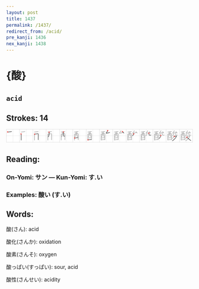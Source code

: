 ```yaml
---
layout: post
title: 1437
permalink: /1437/
redirect_from: /acid/
pre_kanji: 1436
nex_kanji: 1438
---
```


# {酸}

## `acid`

## Strokes: 14

<div class="stroke"><img src="../images/E985B8.png" /></div>

## Reading:

### On-Yomi: サン &mdash; Kun-Yomi: す.い

### Examples: 酸い (す.い)

## Words:

酸(さん): acid

酸化(さんか): oxidation

酸素(さんそ): oxygen

酸っぱい(すっぱい): sour, acid

酸性(さんせい): acidity
